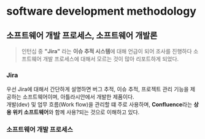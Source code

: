 # software development methodology
## 소프트웨어 개발 프로세스, 소프트웨어 개발론
> 인턴십 중 **"Jira"** 라는 **이슈 추적 시스템**에 대해 언급이 되어 조사를 진행하다 소프트웨어 개발 프로세스에 대해서 모르는 것이 많아 리포트하게 되었다.


### Jira

우선 Jira에 대해서 간단하게 설명하면 버그 추적, 이슈 추적, 프로젝트 관리 기능을 제공하는 소프트웨어이며, 아틀라시안에서 개발한 제품이다.  
개발(dev) 및 업무 흐름(Work flow)을 관리할 떄 주로 사용하며, **Confluence**라는 **상용 위키 소프트웨어**와 함께 사용?되는 것으로 이해하고 있다.  




### 소프트웨어 개발 프로세스

